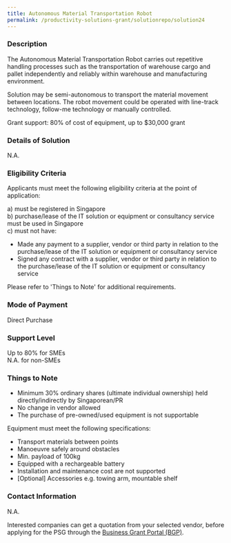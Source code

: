 ```yaml
---
title: Autonomous Material Transportation Robot
permalink: /productivity-solutions-grant/solutionrepo/solution24
---
```


### Description

The Autonomous Material Transportation Robot carries out repetitive handling processes such as the transportation of warehouse cargo and pallet independently and reliably within warehouse and manufacturing environment.

Solution may be semi-autonomous to transport the material movement between locations. The robot movement could be operated with line-track technology, follow-me technology or manually controlled.


Grant support: 80% of cost of equipment, up to $30,000 grant

### Details of Solution

N.A.

### Eligibility Criteria

Applicants must meet the following eligibility criteria at the point of application:

a) must be registered in Singapore <br>
b) purchase/lease of the IT solution or equipment or consultancy service must be used in Singapore <br>
c) must not have:
- Made any payment to a supplier, vendor or third party in relation to the purchase/lease of the IT solution or equipment or consultancy service
- Signed any contract with a supplier, vendor or third party in relation to the purchase/lease of the IT solution or equipment or consultancy service

Please refer to 'Things to Note' for additional requirements.

### Mode of Payment
Direct Purchase

### Support Level
Up to 80% for SMEs <br>
N.A. for non-SMEs

### Things to Note
- Minimum 30% ordinary shares (ultimate individual ownership) held directly/indirectly by Singaporean/PR
- No change in vendor allowed
- The purchase of pre-owned/used equipment is not supportable

Equipment must meet the following specifications: 
- Transport materials between points
- Manoeuvre safely around obstacles
- Min. payload of 100kg
- Equipped with a rechargeable battery
- Installation and maintenance cost are not supported
- [Optional] Accessories e.g. towing arm, mountable shelf

### Contact Information
N.A.

Interested companies can get a quotation from your selected vendor, before applying for the PSG through the <a target='_blank' href='https://www.businessgrants.gov.sg/'>Business Grant Portal (BGP)</a>.
